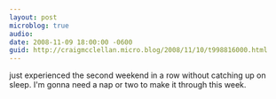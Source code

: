 ```yaml
---
layout: post
microblog: true
audio: 
date: 2008-11-09 18:00:00 -0600
guid: http://craigmcclellan.micro.blog/2008/11/10/t998816000.html
---
```

just experienced the second weekend in a row without catching up on sleep.  I'm gonna need a nap or two to make it through this week.

